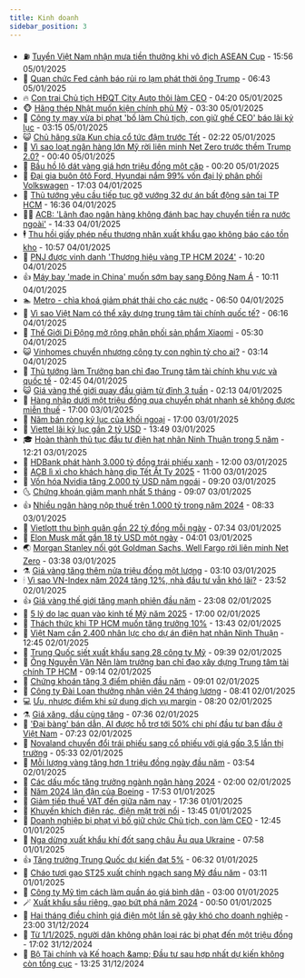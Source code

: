 ```yaml
---
title: Kinh doanh
sidebar_position: 3
---
```


<!-- vnexpress-kinh-doanh:START -->
- ⛽️ [Tuyển Việt Nam nhận mưa tiền thưởng khi vô địch ASEAN Cup](https://vnexpress.net/tuyen-viet-nam-nhan-mua-tien-thuong-khi-vo-dich-asean-cup-4835834.html) - 15:56 05/01/2025
- 🐲 [Quan chức Fed cảnh báo rủi ro lạm phát thời ông Trump](https://vnexpress.net/quan-chuc-fed-canh-bao-rui-ro-lam-phat-thoi-ong-trump-4835664.html) - 06:43 05/01/2025
- 🔥 [Con trai Chủ tịch HĐQT City Auto thôi làm CEO](https://vnexpress.net/con-trai-chu-tich-hdqt-city-auto-thoi-lam-ceo-4835691.html) - 04:20 05/01/2025
- 🐵 [Hãng thép Nhật muốn kiện chính phủ Mỹ](https://vnexpress.net/hang-thep-nhat-muon-kien-chinh-phu-my-4835662.html) - 03:30 05/01/2025
- 🦅 [Công ty may vừa bị phạt &#39;bố làm Chủ tịch, con giữ ghế CEO&#39; báo lãi kỷ lục](https://vnexpress.net/cong-ty-may-vua-bi-phat-bo-lam-chu-tich-con-giu-ghe-ceo-bao-lai-ky-luc-4835669.html) - 03:15 05/01/2025
- 😺 [Chủ hãng sữa Kun chia cổ tức đậm trước Tết](https://vnexpress.net/chu-hang-sua-kun-chia-co-tuc-dam-truoc-tet-4835640.html) - 02:22 05/01/2025
- 🤩 [Vì sao loạt ngân hàng lớn Mỹ rời liên minh Net Zero trước thềm Trump 2.0?](https://vnexpress.net/vi-sao-loat-ngan-hang-lon-my-roi-lien-minh-net-zero-truoc-them-trump-2-0-4835641.html) - 00:40 05/01/2025
- 🌮 [Bầu hồ lô dát vàng giá hơn triệu đồng một cặp](https://vnexpress.net/bau-ho-lo-dat-vang-gia-hon-trieu-dong-mot-cap-4835454.html) - 00:20 05/01/2025
- 🧰 [Đại gia buôn ôtô Ford, Hyundai nắm 99% vốn đại lý phân phối Volkswagen](https://vnexpress.net/dai-gia-buon-oto-ford-hyundai-nam-99-von-dai-ly-phan-phoi-volkswagen-4835596.html) - 17:03 04/01/2025
- 🤔 [Thủ tướng yêu cầu tiếp tục gỡ vướng 32 dự án bất động sản tại TP HCM](https://vnexpress.net/thu-tuong-yeu-cau-tiep-tuc-go-vuong-32-du-an-bat-dong-san-tai-tp-hcm-4835603.html) - 16:36 04/01/2025
- 🧑‍💻 [ACB: &#39;Lãnh đạo ngân hàng không đánh bạc hay chuyển tiền ra nước ngoài&#39;](https://vnexpress.net/acb-lanh-dao-ngan-hang-khong-danh-bac-hay-chuyen-tien-ra-nuoc-ngoai-4835582.html) - 14:33 04/01/2025
- 🕴 [Thu hồi giấy phép nếu thương nhân xuất khẩu gạo không báo cáo tồn kho](https://vnexpress.net/thu-hoi-giay-phep-neu-thuong-nhan-xuat-khau-gao-khong-bao-cao-ton-kho-4835498.html) - 10:57 04/01/2025
- 🦩 [PNJ được vinh danh &#39;Thương hiệu vàng TP HCM 2024&#39;](https://vnexpress.net/pnj-duoc-vinh-danh-thuong-hieu-vang-tp-hcm-2024-4835543.html) - 10:20 04/01/2025
- 👍 [Máy bay &#39;made in China&#39; muốn sớm bay sang Đông Nam Á](https://vnexpress.net/may-bay-made-in-china-muon-som-bay-sang-dong-nam-a-4835453.html) - 10:11 04/01/2025
- 🏊 [Metro - chìa khoá giảm phát thải cho các nước](https://vnexpress.net/metro-chia-khoa-giam-phat-thai-cho-cac-nuoc-4834739.html) - 06:50 04/01/2025
- 🤡 [Vì sao Việt Nam có thể xây dựng trung tâm tài chính quốc tế?](https://vnexpress.net/vi-sao-viet-nam-co-the-xay-dung-trung-tam-tai-chinh-quoc-te-4835490.html) - 06:16 04/01/2025
- 👀 [Thế Giới Di Động mở rộng phân phối sản phẩm Xiaomi](https://vnexpress.net/the-gioi-di-dong-mo-rong-phan-phoi-san-pham-xiaomi-4835479.html) - 05:30 04/01/2025
- 😺 [Vinhomes chuyển nhượng công ty con nghìn tỷ cho ai?](https://vnexpress.net/vinhomes-chuyen-nhuong-cong-ty-con-nghin-ty-cho-ai-4835439.html) - 03:14 04/01/2025
- 🦣 [Thủ tướng làm Trưởng ban chỉ đạo Trung tâm tài chính khu vực và quốc tế](https://vnexpress.net/thu-tuong-lam-truong-ban-chi-dao-trung-tam-tai-chinh-khu-vuc-va-quoc-te-4835406.html) - 02:45 04/01/2025
- 😺 [Giá vàng thế giới quay đầu giảm từ đỉnh 3 tuần](https://vnexpress.net/gia-vang-the-gioi-quay-dau-giam-tu-dinh-3-tuan-4835400.html) - 02:13 04/01/2025
- 💼 [Hàng nhập dưới một triệu đồng qua chuyển phát nhanh sẽ không được miễn thuế](https://vnexpress.net/hang-nhap-duoi-mot-trieu-dong-qua-chuyen-phat-nhanh-se-khong-duoc-mien-thue-4835343.html) - 17:00 03/01/2025
- 🤗 [Năm bán ròng kỷ lục của khối ngoại](https://vnexpress.net/nam-ban-rong-ky-luc-cua-khoi-ngoai-4835087.html) - 17:00 03/01/2025
- 👀 [Viettel lãi kỷ lục gần 2 tỷ USD](https://vnexpress.net/viettel-lai-ky-luc-gan-2-ty-usd-4835272.html) - 13:49 03/01/2025
- 🎓 [Hoàn thành thủ tục đầu tư điện hạt nhân Ninh Thuận trong 5 năm](https://vnexpress.net/hoan-thanh-thu-tuc-dau-tu-dien-hat-nhan-ninh-thuan-trong-5-nam-4835301.html) - 12:21 03/01/2025
- 🗽 [HDBank phát hành 3.000 tỷ đồng trái phiếu xanh](https://vnexpress.net/hdbank-phat-hanh-3-000-ty-dong-trai-phieu-xanh-4835212.html) - 12:00 03/01/2025
- 🚀 [ACB lì xì cho khách hàng dịp Tết Ất Tỵ 2025](https://vnexpress.net/acb-li-xi-cho-khach-hang-dip-tet-at-ty-2025-4834266.html) - 11:00 03/01/2025
- 🤗 [Vốn hóa Nvidia tăng 2.000 tỷ USD năm ngoái](https://vnexpress.net/von-hoa-nvidia-tang-2-000-ty-usd-nam-ngoai-4835234.html) - 09:20 03/01/2025
- 🌜 [Chứng khoán giảm mạnh nhất 5 tháng](https://vnexpress.net/chung-khoan-hom-nay-3-1-vn-index-giam-manh-nhat-5-thang-4835248.html) - 09:07 03/01/2025
- 👍 [Nhiều ngân hàng nộp thuế trên 1.000 tỷ trong năm 2024](https://vnexpress.net/nhieu-ngan-hang-nop-thue-tren-1-000-ty-trong-nam-2024-4835221.html) - 08:33 03/01/2025
- 🤖 [Vietlott thu bình quân gần 22 tỷ đồng mỗi ngày](https://vnexpress.net/vietlott-thu-binh-quan-gan-22-ty-dong-moi-ngay-4835173.html) - 07:34 03/01/2025
- 🫣 [Elon Musk mất gần 18 tỷ USD một ngày](https://vnexpress.net/elon-musk-mat-gan-18-ty-usd-mot-ngay-4835058.html) - 04:01 03/01/2025
- 🌏 [Morgan Stanley nối gót Goldman Sachs, Well Fargo rời liên minh Net Zero](https://vnexpress.net/morgan-stanley-noi-got-goldman-sachs-well-fargo-roi-lien-minh-net-zero-4835089.html) - 03:38 03/01/2025
- ⚗️ [Giá vàng tăng thêm nửa triệu đồng một lượng](https://vnexpress.net/moi-luong-vang-tang-them-nua-trieu-dong-4835055.html) - 03:10 03/01/2025
- 🕯 [Vì sao VN-Index năm 2024 tăng 12%, nhà đầu tư vẫn khó lãi?](https://vnexpress.net/vi-sao-vn-index-nam-2024-tang-12-nha-dau-tu-van-kho-lai-4834966.html) - 23:52 02/01/2025
- 👍 [Giá vàng thế giới tăng mạnh phiên đầu năm](https://vnexpress.net/gia-vang-the-gioi-tang-manh-phien-dau-nam-4834961.html) - 23:08 02/01/2025
- 🤠 [5 lý do lạc quan vào kinh tế Mỹ năm 2025](https://vnexpress.net/5-ly-do-lac-quan-vao-kinh-te-my-nam-2025-4834696.html) - 17:00 02/01/2025
- 🌊 [Thách thức khi TP HCM muốn tăng trưởng 10%](https://vnexpress.net/thach-thuc-khi-tp-hcm-muon-tang-truong-10-4834873.html) - 13:43 02/01/2025
- 🌈 [Việt Nam cần 2.400 nhân lực cho dự án điện hạt nhân Ninh Thuận](https://vnexpress.net/viet-nam-can-2-400-nhan-luc-cho-du-an-dien-hat-nhan-ninh-thuan-4834891.html) - 12:45 02/01/2025
- 🥳 [Trung Quốc siết xuất khẩu sang 28 công ty Mỹ](https://vnexpress.net/trung-quoc-siet-xuat-khau-sang-28-cong-ty-my-4834815.html) - 09:39 02/01/2025
- 🐻 [Ông Nguyễn Văn Nên làm trưởng ban chỉ đạo xây dựng Trung tâm tài chính TP HCM](https://vnexpress.net/ong-nguyen-van-nen-lam-truong-ban-chi-dao-xay-dung-trung-tam-tai-chinh-tp-hcm-4834814.html) - 09:14 02/01/2025
- 💫 [Chứng khoán tăng 3 điểm phiên đầu năm](https://vnexpress.net/chung-khoan-hom-nay-2-1-vn-index-tang-3-diem-phien-dau-nam-4834807.html) - 09:01 02/01/2025
- 🤩 [Công ty Đài Loan thưởng nhân viên 24 tháng lương](https://vnexpress.net/cong-ty-dai-loan-thuong-nhan-vien-24-thang-luong-4834796.html) - 08:41 02/01/2025
- 💻 [Ưu, nhược điểm khi sử dụng dịch vụ margin](https://vnexpress.net/uu-nhuoc-diem-khi-su-dung-dich-vu-margin-4834752.html) - 08:20 02/01/2025
- ⚗️ [Giá xăng, dầu cùng tăng](https://vnexpress.net/gia-xang-moi-nhat-hom-nay-2-1-4834725.html) - 07:36 02/01/2025
- 🌈 [&#39;Đại bàng&#39; bán dẫn, AI được hỗ trợ tới 50% chi phí đầu tư ban đầu ở Việt Nam](https://vnexpress.net/dai-bang-ban-dan-ai-duoc-ho-tro-toi-50-chi-phi-dau-tu-ban-dau-o-viet-nam-4834734.html) - 07:23 02/01/2025
- 🌝 [Novaland chuyển đổi trái phiếu sang cổ phiếu với giá gấp 3,5 lần thị trường](https://vnexpress.net/novaland-chuyen-doi-trai-phieu-sang-co-phieu-voi-gia-gap-3-5-lan-thi-truong-4834539.html) - 05:33 02/01/2025
- 🥸 [Mỗi lượng vàng tăng hơn 1 triệu đồng ngày đầu năm](https://vnexpress.net/moi-luong-vang-tang-1-trieu-dong-ngay-dau-nam-4834628.html) - 03:54 02/01/2025
- 🦆 [Các dấu mốc tăng trưởng ngành ngân hàng 2024](https://vnexpress.net/cac-dau-moc-tang-truong-nganh-ngan-hang-2024-4834514.html) - 02:00 02/01/2025
- 🌋 [Năm 2024 lận đận của Boeing](https://vnexpress.net/nam-2024-lan-dan-cua-boeing-4834484.html) - 17:53 01/01/2025
- 🦍 [Giảm tiếp thuế VAT đến giữa năm nay](https://vnexpress.net/giam-tiep-thue-vat-den-giua-nam-nay-4834503.html) - 17:36 01/01/2025
- 🤔 [Khuyến khích điện rác, điện mặt trời nổi](https://vnexpress.net/khuyen-khich-dien-rac-dien-mat-troi-noi-4834478.html) - 13:45 01/01/2025
- 🧰 [Doanh nghiệp bị phạt vì bố giữ chức Chủ tịch, con làm CEO](https://vnexpress.net/doanh-nghiep-bi-phat-vi-bo-giu-chuc-chu-tich-con-lam-ceo-4834456.html) - 12:45 01/01/2025
- 🌝 [Nga dừng xuất khẩu khí đốt sang châu Âu qua Ukraine](https://vnexpress.net/nga-dung-xuat-khau-khi-dot-sang-chau-au-qua-ukraine-4834412.html) - 07:58 01/01/2025
- 👍 [Tăng trưởng Trung Quốc dự kiến đạt 5%](https://vnexpress.net/tang-truong-trung-quoc-du-kien-dat-5-4834399.html) - 06:32 01/01/2025
- 🗽 [Cháo tươi gạo ST25 xuất chính ngạch sang Mỹ đầu năm](https://vnexpress.net/chao-tuoi-gao-st25-xuat-chinh-ngach-sang-my-dau-nam-4834354.html) - 03:11 01/01/2025
- 🐎 [Công ty Mỹ tìm cách làm quần áo giá bình dân](https://vnexpress.net/cong-ty-my-tim-cach-lam-quan-ao-gia-binh-dan-4834185.html) - 03:00 01/01/2025
- 🪄 [Xuất khẩu sầu riêng, gạo bứt phá năm 2024](https://vnexpress.net/xuat-khau-sau-rieng-gao-but-pha-nam-2024-4831113.html) - 00:50 01/01/2025
- 🎊 [Hai tháng điều chỉnh giá điện một lần sẽ gây khó cho doanh nghiệp](https://vnexpress.net/hai-thang-dieu-chinh-gia-dien-mot-lan-se-gay-kho-cho-doanh-nghiep-4833863.html) - 23:00 31/12/2024
- 🗽 [Từ 1/1/2025, người dân không phân loại rác bị phạt đến một triệu đồng](https://vnexpress.net/tu-1-1-2025-nguoi-dan-khong-phan-loai-rac-bi-phat-den-mot-trieu-dong-4833792.html) - 17:02 31/12/2024
- 🦩 [Bộ Tài chính và Kế hoạch &amp;amp; Đầu tư sau hợp nhất dự kiến không còn tổng cục](https://vnexpress.net/bo-tai-chinh-va-ke-hoach-dau-tu-sau-hop-nhat-du-kien-khong-con-tong-cuc-4834248.html) - 13:25 31/12/2024<!-- vnexpress-kinh-doanh:END -->
